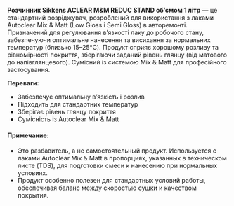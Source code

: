 **Розчинник Sikkens ACLEAR M&M REDUC STAND об’ємом 1 літр** — це стандартний розріджувач, розроблений для використання з лаками Autoclear Mix & Matt (Low Gloss і Semi Gloss) в авторемонті. Призначений для регулювання в’язкості лаку до робочого стану, забезпечуючи оптимальне нанесення та висихання за нормальних температур (близько 15–25°C). Продукт сприяє хорошому розливу та рівномірності покриття, зберігаючи заданий рівень глянцу (від матового до напівглянцевого). Сумісний із системою Mix & Matt для професійного застосування.

**Переваги:**

- Забезпечує оптимальну в’язкість і розлив
- Підходить для стандартних температур
- Зберігає рівень глянцу покриття
- Сумісність із Autoclear Mix & Matt

#### Примечание:

- Это разбавитель, а не самостоятельный продукт. Используется с лаками Autoclear Mix & Matt в пропорциях, указанных в техническом листе (TDS), для подготовки смеси к нанесению при нормальных условиях.
- Продукт особенно полезен для стандартных условий работы, обеспечивая баланс между скоростью сушки и качеством покрытия.
